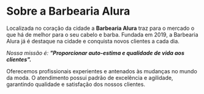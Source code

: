 <!DOCTYPE html>
<html>
  <meta charset="UTF-8">
<h1>Sobre a Barbearia Alura</h1>

<p>Localizada no coração da cidade a <strong>Barbearia Alura</strong> traz para o mercado o que há de melhor para o seu cabelo e barba. Fundada em 2019, a Barbearia Alura já é destaque na cidade e conquista novos clientes a cada dia.</p>

<p><em>Nossa missão é: <strong>"Proporcionar auto-estima e qualidade de vida aos clientes".</strong></em></p>

<p>Oferecemos profissionais experientes e antenados às mudanças no mundo da moda. O atendimento possui padrão de excelência e agilidade, garantindo qualidade e satisfação dos nossos clientes.</p>
</html>
